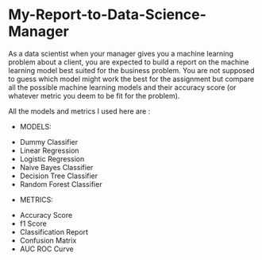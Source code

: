 # My-Report-to-Data-Science-Manager
As a data scientist when your manager gives you a machine learning problem about a client, you are expected to build a report on the machine learning model best suited for the business problem. You are not supposed to guess which model might work the best for the assignment but compare all the possible machine learning models and their accuracy score (or whatever metric you deem to be fit for the problem).

All the models and metrics I used here are :
* MODELS:
- Dummy Classifier
- Linear Regression
- Logistic Regression
- Naive Bayes Classifier
- Decision Tree Classifier
- Random Forest Classifier
* METRICS:
- Accuracy Score
- f1 Score
- Classification Report
- Confusion Matrix
- AUC ROC Curve


